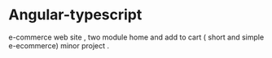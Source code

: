 # Angular-typescript
e-commerce web site , two module home and add to cart ( short and simple e-ecommerce) minor project .
